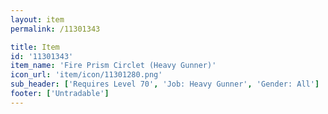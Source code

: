 ```yaml
---
layout: item
permalink: /11301343

title: Item
id: '11301343'
item_name: 'Fire Prism Circlet (Heavy Gunner)'
icon_url: 'item/icon/11301280.png'
sub_header: ['Requires Level 70', 'Job: Heavy Gunner', 'Gender: All']
footer: ['Untradable']
---
```

